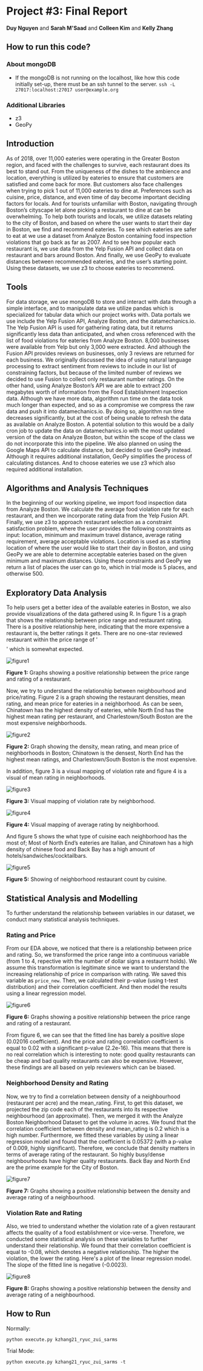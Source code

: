 # Project #3: Final Report
**Duy Nguyen** and **Sarah M'Saad** and **Colleen Kim** and **Kelly Zhang**

## How to run this code?

### About mongoDB
- If the mongoDB is not running on the localhost, like how this code initially set-up, there must be an ssh tunnel to the server.
`ssh -L 27017:localhost:27017 user@example.org`

### Additional Libraries
- z3
- GeoPy

## Introduction
As of 2018, over 11,000 eateries were operating in the Greater Boston region, and faced with the challenges to survive, each restaurant does its best to stand out. From the uniqueness of the dishes to the ambience and location, everything is utilized by eateries to ensure that customers are satisfied and come back for more. But customers also face challenges when trying to pick 1 out of 11,000 eateries to dine at. Preferences such as cuisine, price, distance, and even time of day become important deciding factors for locals. And for tourists unfamiliar with Boston, navigating through Boston’s cityscape let alone picking a restaurant to dine at can be overwhelming. To help both tourists and locals, we utilize datasets relating to the city of Boston, and based on where the user wants to start their day in Boston, we find and recommend eateries. To see which eateries are safer to eat at we use a dataset from Analyze Boston containing food inspection violations that go back as far as 2007. And to see how popular each restaurant is, we use data from the Yelp Fusion API and collect data on restaurant and bars around Boston. And finally, we use GeoPy to evaluate distances between recommended eateries, and the user’s starting point. Using these datasets, we use z3 to choose eateries to recommend.

## Tools
For data storage, we use mongoDB to store and interact with data through a simple interface, and to manipulate data we utilize pandas which is specialized for tabular data which our project works with. Data portals we use include the Yelp Fusion API, Analyze Boston, and the datamechanics.io. The Yelp Fusion API is used for gathering rating data, but it returns significantly less data than anticipated, and when cross referenced with the list of food violations for eateries from Analyze Boston. 8,000 businesses were available from Yelp but only 3,000 were extracted. And although the Fusion API provides reviews on businesses, only 3 reviews are returned for each business. We originally discussed the idea of using natural language processing to extract sentiment from reviews to include in our list of constraining factors, but because of the limited number of reviews we decided to use Fusion to collect only restaurant number ratings. On the other hand, using Analyze Boston’s API we are able to extract 200 megabytes worth of information from the Food Establishment Inspection data. Although we have more data, algorithm run time on the data took much longer than expected, and so as a compromise we compress the raw data and push it into datamechanics.io. By doing so, algorithm run time decreases significantly, but at the cost of being unable to refresh the data as available on Analyze Boston. A potential solution to this would be a daily cron job to update the data on datamechanics.io with the most updated version of the data on Analyze Boston, but within the scope of the class we do not incorporate this into the pipeline. We also planned on using the Google Maps API to calculate distance, but decided to use GeoPy instead. Although it requires additional installation, GeoPy simplifies the process of calculating distances. And to choose eateries we use z3 which also required additional installation.

## Algorithms and Analysis Techniques
In the beginning of our working pipeline, we import food inspection data from Analyze Boston. We calculate the average food violation rate for each restaurant, and then we incorporate rating data from the Yelp Fusion API. Finally, we use z3 to approach restaurant selection as a constraint satisfaction problem, where the user provides the following constraints as input: location, minimum and maximum travel distance, average rating requirement, average acceptable violations. Location is used as a starting location of where the user would like to start their day in Boston, and using GeoPy we are able to determine acceptable eateries based on the given minimum and maximum distances. Using these constraints and GeoPy we return a list of places the user can go to, which in trial mode is 5 places, and otherwise 500.

## Exploratory Data Analysis 

To help users get a better idea of the available eateries in Boston, we also provide visualizations of the data gathered using R. In figure 1 is a graph that shows the relationship between price range and restaurant rating. There is a positive relationship here, indicating that the more expensive a restaurant is, the better ratings it gets. There are no one-star reviewed restaurant within the price range of '$$$$' which is somewhat expected. 

![figure1](images/figure1.png)

**Figure 1:** Graphs showing a positive relationship between the price range and rating of a restaurant.

Now, we try to understand the relationship between neighbourhood and price/rating. Figure 2 is a graph showing the restaurant densities, mean rating, and mean price for eateries in a neighborhood. As can be seen, Chinatown has the highest density of eateries, while North End has the highest mean rating per restaurant, and Charlestown/South Boston are the most expensive neighborhoods.

![figure2](images/figure_4.png)

**Figure 2:** Graph showing the density, mean rating, and mean price of neighborhoods in Boston; Chinatown is the densest, North End has the highest mean ratings, and Charlestown/South Boston is the most expensive.

In addition, figure 3 is a visual mapping of violation rate and figure 4 is a visual of mean rating in neighborhoods.

![figure3](images/viol.png)

**Figure 3:** Visual mapping of violation rate by neighborhood.

![figure4](images/rating.png)

**Figure 4:** Visual mapping of average rating by neighborhood.

And figure 5 shows the what type of cuisine each neighborhood has the most of; Most of North End’s eateries are Italian, and Chinatown has a high density of chinese food and Back Bay has a high amount of hotels/sandwiches/cocktailbars. 

![figure5](images/table.png)

**Figure 5:** Showing of neighborhood restaurant count by cuisine.

## Statistical Analysis and Modelling

To further understand the relationship between variables in our dataset, we conduct many statistical analysis techniques.

### Rating and Price

From our EDA above, we noticed that there is a relationship between price and rating. So, we transformed the price range into a continuous variable (from 1 to 4, repective with the number of dollar signs a restaurnt holds). We assume this transformation is legitimate since we want to understand the increasing relationship of price in comparison with rating. We saved this variable as `price_new`. Then, we calculated their p-value (using t-test distribution) and their correlation coefficient. And then model the results using a linear regression model.

![figure6](images/figure_3.png)

**Figure 6:** Graphs showing a positive relationship between the price range and rating of a restaurant.

From figure 6, we can see that the fitted line has barely a positive slope (0.02016 coefficient). And the price and rating correlation coefficient is equal to 0.02 with a significant p-value (2.2e-16). This means that there is no real correlation which is interesting to note: good quality restaurants can be cheap and bad quality restaurants can also be expensive. However, these findings are all based on yelp reviewers which can be biased. 

### Neighborhood Density and Rating

Now, we try to find a correlation between density of a neighbourhood (restaurant per acre) and the mean_rating. First, to get this dataset, we projected the zip code each of the restaurants into its respective neighbourhood (an approximate). Then, we merged it with the Analyze Boston Neighborhood Dataset to get the volume in acres. We found that the correlation coefficient between density and mean_rating is 0.2 which is a high number. Furthermore, we fitted these variables by using a linear regression model and found that the coefficient is 0.05372 (with a p-value of 0.009, highly significant). Therefore, we conclude that density matters in terms of average rating of the restaurant. So highly busy/dense neighbourhoods have higher quality restaurants. Back Bay and North End are the prime example for the City of Boston.

![figure7](images/figure_5.png)

**Figure 7:** Graphs showing a positive relationship between the density and average rating of a neighbourhood.

### Violation Rate and Rating

Also, we tried to understand whether the violation rate of a given restaurant affects the quality of a food establishment or vice-verse. Therefore, we conducted some statistical analysis on these variables to further understand their relationship.
We found that their correlation coefficient is equal to -0.08, which denotes a negative relationship. The higher the violation, the lower the rating. Here's a plot of the linear regression model. The slope of the fitted line is negative (-0.0023). 

![figure8](images/figure_7.png)

**Figure 8:** Graphs showing a positive relationship between the density and average rating of a neighbourhood.

## How to Run

Normally:
```
python execute.py kzhang21_ryuc_zui_sarms
```

Trial Mode:
```
python execute.py kzhang21_ryuc_zui_sarms -t
```
